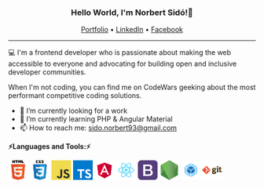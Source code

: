 <h3 align="center">Hello World, I'm Norbert Sidó!👋 </h3>
<p align="center">
  <a href="https://norbertsido.github.io/MyPortfolio/">Portfolio</a> •
  <a href="https://www.linkedin.com/in/norbertsido/">LinkedIn</a> •
  <a href="https://www.facebook.com/norbert.sido.9/">Facebook</a>
</p>

<hr>

<p>💻 I'm a frontend developer who is passionate about making the web accessible to everyone and advocating for building open and inclusive developer communities. </p>
<p>When I'm not coding, you can find me on CodeWars geeking about the most performant competitive coding solutions.</p>

- 🔭 I’m currently looking for a work
- 🌱 I’m currently learning PHP  & Angular Material
- 📫 How to reach me: sido.norbert93@gmail.com

**⚡Languages and Tools:⚡** 

<code><img height="40" src="https://raw.githubusercontent.com/github/explore/80688e429a7d4ef2fca1e82350fe8e3517d3494d/topics/html/html.png"></code>
<code><img height="40" src="https://raw.githubusercontent.com/github/explore/80688e429a7d4ef2fca1e82350fe8e3517d3494d/topics/css/css.png"></code>
<code><img height="40" src="https://raw.githubusercontent.com/github/explore/80688e429a7d4ef2fca1e82350fe8e3517d3494d/topics/javascript/javascript.png"></code>
<code><img height="40" src="https://raw.githubusercontent.com/github/explore/80688e429a7d4ef2fca1e82350fe8e3517d3494d/topics/typescript/typescript.png"></code>
<code><img height="40" src="https://raw.githubusercontent.com/github/explore/80688e429a7d4ef2fca1e82350fe8e3517d3494d/topics/angular/angular.png"></code>
<code><img height="40" src="https://raw.githubusercontent.com/github/explore/80688e429a7d4ef2fca1e82350fe8e3517d3494d/topics/react/react.png"></code>
<code><img height="40" src="https://raw.githubusercontent.com/github/explore/80688e429a7d4ef2fca1e82350fe8e3517d3494d/topics/bootstrap/bootstrap.png"></code>
<code><img height="40" src="https://raw.githubusercontent.com/github/explore/80688e429a7d4ef2fca1e82350fe8e3517d3494d/topics/nodejs/nodejs.png"></code>
<code><img height="40" src="https://raw.githubusercontent.com/github/explore/80688e429a7d4ef2fca1e82350fe8e3517d3494d/topics/webpack/webpack.png"></code>
<code><img height="40" src="https://raw.githubusercontent.com/github/explore/80688e429a7d4ef2fca1e82350fe8e3517d3494d/topics/git/git.png"></code>

<!--
- 🤔 I’m looking f40 help with ..40- 💬 Ask me about ...
- 😄 Pronouns: ...
- ⚡ Fun fact: ...
-->
